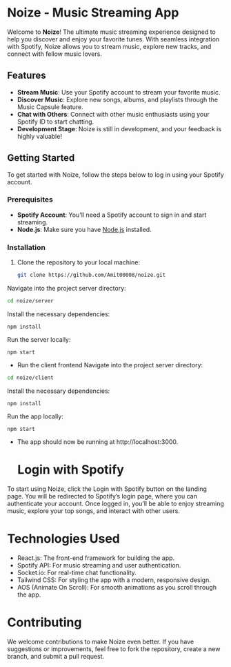 # Noize - Music Streaming App

Welcome to **Noize**! The ultimate music streaming experience designed to help you discover and enjoy your favorite tunes. With seamless integration with Spotify, Noize allows you to stream music, explore new tracks, and connect with fellow music lovers.

## Features

- **Stream Music**: Use your Spotify account to stream your favorite music.
- **Discover Music**: Explore new songs, albums, and playlists through the Music Capsule feature.
- **Chat with Others**: Connect with other music enthusiasts using your Spotify ID to start chatting.
- **Development Stage**: Noize is still in development, and your feedback is highly valuable!

## Getting Started

To get started with Noize, follow the steps below to log in using your Spotify account.

### Prerequisites

- **Spotify Account**: You'll need a Spotify account to sign in and start streaming.
- **Node.js**: Make sure you have [Node.js](https://nodejs.org) installed.

### Installation

1. Clone the repository to your local machine:

   ```bash
   git clone https://github.com/Amit00008/noize.git
Navigate into the project server directory:

```bash
cd noize/server
```
Install the necessary dependencies:
```
npm install
```
Run the server locally:
```
npm start
```
- Run the client frontend
 Navigate into the project server directory:

```bash
cd noize/client
```
Install the necessary dependencies:
```
npm install
```
Run the app locally:
```
npm start
```
- The app should now be running at http://localhost:3000.


  # Login with Spotify
To start using Noize, click the Login with Spotify button on the landing page. You will be redirected to Spotify’s login page, where you can authenticate your account. Once logged in, you’ll be able to enjoy streaming music, explore your top songs, and interact with other users.

# Technologies Used
- React.js: The front-end framework for building the app.
- Spotify API: For music streaming and user authentication.
- Socket.io: For real-time chat functionality.
- Tailwind CSS: For styling the app with a modern, responsive design.
- AOS (Animate On Scroll): For smooth animations as you scroll through the app.
# Contributing
We welcome contributions to make Noize even better. If you have suggestions or improvements, feel free to fork the repository, create a new branch, and submit a pull request.

